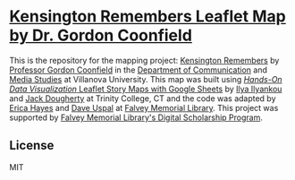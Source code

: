 # [Kensington Remembers Leaflet Map by Dr. Gordon Coonfield](https://falveydigitalscholarship.github.io/kensingtonremembers/)

This is the repository for the mapping project: [Kensington Remembers](https://kensingtonremembers.org/) by [Professor Gordon Coonfield](https://www1.villanova.edu/villanova/artsci/culturalstudies/faculty/biodetail.html?mail=gordon.coonfield@villanova.edu&xsl=bio_long) in the [Department of Communication](https://www1.villanova.edu/villanova/artsci/communication.html) and [Media Studies](https://www1.villanova.edu/villanova/artsci/communication/academic/undergrad/specializations/mediastudies.html) at Villanova University. This map was built using [*Hands-On Data Visualization* Leaflet Story Maps with Google Sheets](https://HandsOnDataViz.org/leaflet-storymaps-with-google-sheets.html) by [Ilya Ilyankou](https://github.com/ilyankou) and [Jack Dougherty](https://github.com/jackdougherty) at Trinity College, CT and the code was adapted by [Erica Hayes](https://github.com/ericayhayes/) and [Dave Uspal](https://github.com/duspal) at [Falvey Memorial Library](https://library.villanova.edu/). This project was supported by [Falvey Memorial Library's Digital Scholarship Program](https://library.villanova.edu/digital-scholarship).

## License
MIT
